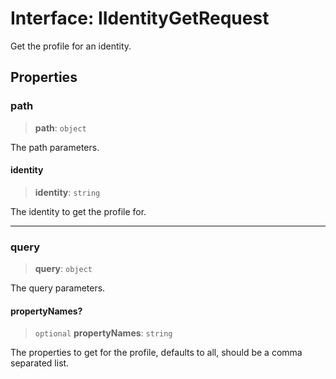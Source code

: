 # Interface: IIdentityGetRequest

Get the profile for an identity.

## Properties

### path

> **path**: `object`

The path parameters.

#### identity

> **identity**: `string`

The identity to get the profile for.

***

### query

> **query**: `object`

The query parameters.

#### propertyNames?

> `optional` **propertyNames**: `string`

The properties to get for the profile, defaults to all, should be a comma separated list.
